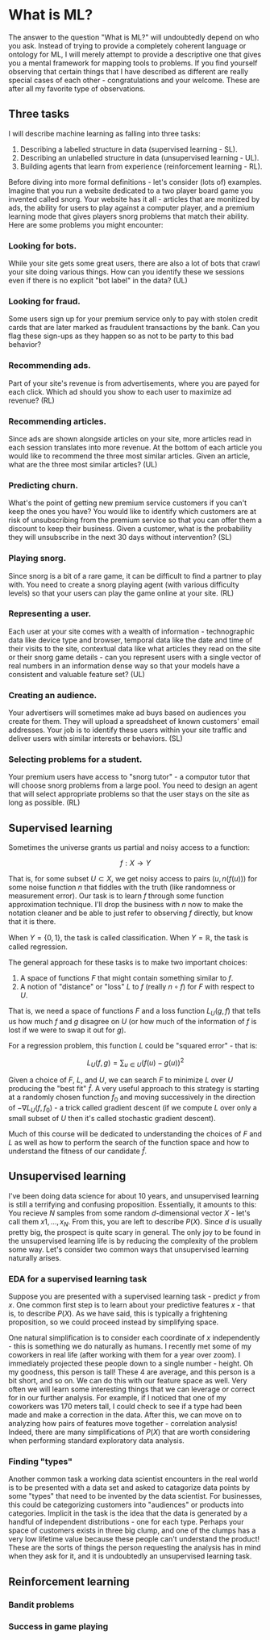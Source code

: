 # What is ML?

The answer to the question "What is ML?" will undoubtedly depend on who you ask. Instead of trying to provide a completely coherent language or ontology for ML, I will merely attempt to provide a descriptive one that gives you a mental framework for mapping tools to problems. If you find yourself observing that certain things that I have described as different are really special cases of each other - congratulations and your welcome. These are after all my favorite type of observations.

## Three tasks

I will describe machine learning as falling into three tasks:

1. Describing a labelled structure in data (supervised learning - SL).
2. Describing an unlabelled structure in data (unsupervised learning - UL).
3. Building agents that learn from experience (reinforcement learning - RL).

Before diving into more formal definitions - let's consider (lots of) examples. Imagine that you run a website dedicated to a two player board game you invented called snorg. Your website has it all - articles that are monitized by ads, the ability for users to play against a computer player, and a premium learning mode that gives players snorg problems that match their ability. Here are some problems you might encounter:

### Looking for bots.

While your site gets some great users, there are also a lot of bots that crawl your site doing various things. How can you identify these we sessions even if there is no explicit "bot label" in the data? (UL)

### Looking for fraud.

Some users sign up for your premium service only to pay with stolen credit cards that are later marked as fraudulent transactions by the bank. Can you flag these sign-ups as they happen so as not to be party to this bad behavior?

### Recommending ads.

Part of your site's revenue is from advertisements, where you are payed for each click. Which ad should you show to each user to maximize ad revenue? (RL)

### Recommending articles.

Since ads are shown alongside articles on your site, more articles read in each session translates into more revenue. At the bottom of each article you would like to recommend the three most similar articles. Given an article, what are the three most similar articles? (UL)

### Predicting churn.

What's the point of getting new premium service customers if you can't keep the ones you have? You would like to identify which customers are at risk of unsubscribing from the premium service so that you can offer them a discount to keep their business. Given a customer, what is the probability they will unsubscribe in the next 30 days without intervention? (SL)

### Playing snorg.

Since snorg is a bit of a rare game, it can be difficult to find a partner to play with. You need to create a snorg playing agent (with various difficulty levels) so that your users can play the game online at your site. (RL)

### Representing a user.

Each user at your site comes with a wealth of information - technographic data like device type and browser, temporal data like the date and time of their visits to the site, contextual data like what articles they read on the site or their snorg game details - can you represent users with a single vector of real numbers in an information dense way so that your models have a consistent and valuable feature set? (UL)

### Creating an audience.

Your advertisers will sometimes make ad buys based on audiences you create for them. They will upload a spreadsheet of known customers' email addresses. Your job is to identify these users within your site traffic and deliver users with similar interests or behaviors. (SL)

### Selecting problems for a student.

Your premium users have access to "snorg tutor" - a computor tutor that will choose snorg problems from a large pool. You need to design an agent that will select appropriate problems so that the user stays on the site as long as possible. (RL)

## Supervised learning

Sometimes the universe grants us partial and noisy access to a function:

$$f: X \to Y$$

That is, for some subset $U \subset X$, we get noisy access to pairs $(u, n(f(u)))$ for some noise function $n$ that fiddles with the truth (like randomness or measurement error). Our task is to learn $f$ through some function approximation technique. I'll drop the business with $n$ now to make the notation cleaner and be able to just refer to observing $f$ directly, but know that it is there.

When $Y = \{0, 1\}$, the task is called classification. When $Y = \mathbb{R}$, the task is called regression.

The general approach for these tasks is to make two important choices:

1. A space of functions $F$ that might contain something similar to $f$.
2. A notion of "distance" or "loss" $L$ to $f$ (really $n \circ f$) for $F$ with respect to $U$.

That is, we need a space of functions $F$ and a loss function $L_U(g, f)$ that tells us how much $f$ and $g$ disagree on $U$ (or how much of the information of $f$ is lost if we were to swap it out for $g$).

For a regression problem, this function $L$ could be "squared error" - that is:

$$L_U(f, g) = \sum_{u \in U} (f(u) - g(u))^2 $$

Given a choice of $F$, $L$, and $U$, we can search $F$ to minimize $L$ over $U$ producing the "best fit" $\hat{f}$. A very useful approach to this strategy is starting at a randomly chosen function $f_0$ and moving successively in the direction of $-\nabla L_U(f, f_0)$ - a trick called gradient descent (if we compute $L$ over only a small subset of $U$ then it's called stochastic gradient descent).

Much of this course will be dedicated to understanding the choices of $F$ and $L$ as well as how to perform the search of the function space and how to understand the fitness of our candidate $\hat{f}$.

## Unsupervised learning

I've been doing data science for about 10 years, and unsupervised learning is still a terrifying and confusing proposition. Essentially, it amounts to this: You recieve $N$ samples from some random $d$-dimensional vector $X$ - let's call them $x1, \dots , x_N$. From this, you are left to describe $P(X)$. Since $d$ is usually pretty big, the prospect is quite scary in general. The only joy to be found in the unsupervised learning life is by reducing the complexity of the problem some way. Let's consider two common ways that unsupervised learning naturally arises.

### EDA for a supervised learning task

Suppose you are presented with a supervised learning task - predict $y$ from $x$. One common first step is to learn about your predictive features $x$ - that is, to describe $P(X)$. As we have said, this is typically a frightening proposition, so we could proceed instead by simplifying space.

One natural simplification is to consider each coordinate of $x$ independently - this is something we do naturally as humans. I recently met some of my coworkers in real life (after working with them for a year over zoom). I immediately projected these people down to a single number - height. Oh my goodness, this person is tall! These 4 are average, and this person is a bit short, and so on. We can do this with our feature space as well. Very often we will learn some interesting things that we can leverage or correct for in our further analysis. For example, if I noticed that one of my coworkers was 170 meters tall, I could check to see if a type had been made and make a correction in the data. After this, we can move on to analyzing how pairs of features move together - correlation analysis! Indeed, there are many simplifications of $P(X)$ that are worth considering when performing standard exploratory data analysis.

### Finding "types"

Another common task a working data scientist encounters in the real world is to be presented with a data set and asked to catagorize data points by some "types" that need to be invented by the data scientist. For businesses, this could be categorizing customers into "audiences" or products into categories. Implicit in the task is the idea that the data is generated by a handful of independent distributions - one for each type. Perhaps your space of customers exists in three big clump, and one of the clumps has a very low lifetime value because these people can't understand the product! These are the sorts of things the person requesting the analysis has in mind when they ask for it, and it is undoubtedly an unsupervised learning task.

## Reinforcement learning

### Bandit problems

### Success in game playing
